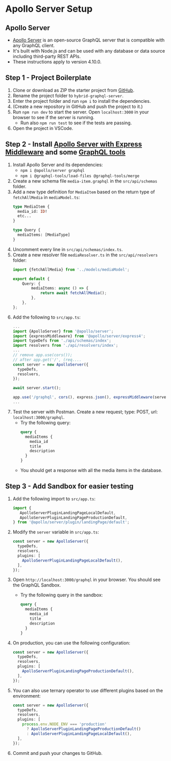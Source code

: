 # Apollo Server Setup

## Apollo Server

- [Apollo Server](https://www.apollographql.com/docs/apollo-server/) is an open-source GraphQL server that is compatible
  with any GraphQL client.
- It's built with Node.js and can be used with any database or data source including third-party REST APIs.
- These instructions apply to version 4.10.0.

## Step 1 - Project Boilerplate

1. Clone or download as ZIP the starter project from [GitHub](https://github.com/ilkkamtk/hybrid-graphql-starter).
2. Rename the project folder to `hybrid-graphql-server`.
3. Enter the project folder and run `npm i` to install the dependencies.
4. (Create a new repository in GitHub and push the project to it.)
5. Run `npm run dev` to start the server. Open `localhost:3000` in your browser to see if the server is running.
    - Run also `npm run test` to see if the tests are passing.
6. Open the project in VSCode.

## Step 2 - Install [Apollo Server with Express Middleware](https://www.apollographql.com/docs/apollo-server/api/express-middleware) and some [GraphQL tools](https://the-guild.dev/graphql/tools/docs/schema-merging#file-loading)

1. Install Apollo Server and its dependencies:
    - `npm i @apollo/server graphql`
    - `npm i @graphql-tools/load-files @graphql-tools/merge`
2. Create a new schema file `media-item.graphql` in the `src/api/schemas` folder.
3. Add a new type definition for `MediaItem` based on the return type of `fetchAllMedia` in `mediaModel.ts`:
   ```graphql
   type MediaItem {
     media_id: ID!
     etc...
   }
   
   type Query {
     mediaItems: [MediaType]
   }
   ```
4. Uncomment every line in `src/api/schemas/index.ts`.
5. Create a new resolver file `mediaResolver.ts` in the `src/api/resolvers` folder:
    ```typescript
    import {fetchAllMedia} from '../models/mediaModel';

    export default {
        Query: {
            mediaItems: async () => {
                return await fetchAllMedia();
            },
        },
    };
    ```
6. Add the following to `src/app.ts`:
    ```typescript
    ...
    import {ApolloServer} from '@apollo/server';
    import {expressMiddleware} from '@apollo/server/express4';
    import typeDefs from './api/schemas/index';
    import resolvers from './api/resolvers/index';
    ...
    // remove app.use(cors());
    // after app.get('/', (req....
    const server = new ApolloServer({
      typeDefs,
      resolvers,
    });

    await server.start();

    app.use('/graphql', cors(), express.json(), expressMiddleware(server));
    ...
    ```
7. Test the server with Postman. Create a new request; type: POST, url: `localhost:3000/graphql`.
    - Try the following query:
        ```graphql
        query {
          mediaItems {
            media_id
            title
            description
          }
        }
        ```
    - You should get a response with all the media items in the database.

## Step 3 - Add Sandbox for easier testing

1. Add the following import to `src/app.ts`:
    ```typescript
    import { 
       ApolloServerPluginLandingPageLocalDefault,
       ApolloServerPluginLandingPageProductionDefault,
    } from '@apollo/server/plugin/landingPage/default';
    ```

2. Modify the `server` variable in `src/app.ts`:
    ```typescript
    const server = new ApolloServer({
      typeDefs,
      resolvers,
      plugins: [
        ApolloServerPluginLandingPageLocalDefault(),
      ],
    });
    ```

3. Open `http://localhost:3000/graphql` in your browser. You should see the GraphQL Sandbox.
    - Try the following query in the sandbox:
         ```graphql
         query {
           mediaItems {
             media_id
             title
             description
           }
         }
         ```
4. On production, you can use the following configuration:
    ```typescript
    const server = new ApolloServer({
      typeDefs,
      resolvers,
      plugins: [
        ApolloServerPluginLandingPageProductionDefault(),
      ],
    });
    ```
5. You can also use ternary operator to use different plugins based on the environment:
    ```typescript
    const server = new ApolloServer({
      typeDefs,
      resolvers,
      plugins: [
        process.env.NODE_ENV === 'production'
          ? ApolloServerPluginLandingPageProductionDefault()
          : ApolloServerPluginLandingPageLocalDefault(),
      ],
    });
    ```

6. Commit and push your changes to GitHub.
